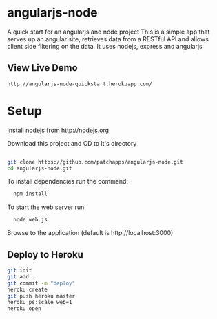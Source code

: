 # angularjs-node
A quick start for an angularjs and node project 
This is a simple app that serves up an angular site, retrieves data from a RESTful API 
and allows client side filtering on the data. It uses nodejs, express and angularjs

## View Live Demo

    http://angularjs-node-quickstart.herokuapp.com/

# Setup

Install nodejs from http://nodejs.org

Download this project and CD to it's directory

``` bash

git clone https://github.com/patchapps/angularjs-node.git
cd angularjs-node.git
```

To install dependencies run the command:

``` bash
  npm install 
```

To start the web server run

``` bash
  node web.js
```

Browse to the application (default is http://localhost:3000)


## Deploy to Heroku

``` bash
git init
git add .
git commit -m "deploy"
heroku create
git push heroku master
heroku ps:scale web=1
heroku open
```

	
